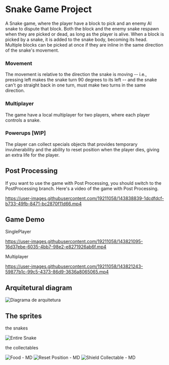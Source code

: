 # Snake Game Project
A Snake game, where the player have a block to pick and an enemy AI snake to dispute that block. Both the block and the enemy snake respawn when they are picked or dead, as long as the player is alive.
When a block is picked by a snake, it is added to the snake body, becoming its head. Multiple blocks can be picked at once if they are inline in the same direction of the snake's movement.

### Movement
The movement is relative to the direction the snake is moving -- i.e., pressing left makes the snake turn 90 degrees to its left -- and the snake can't go straight back in one turn, must make two turns in the same direction.

### Multiplayer
The game have a local multiplayer for two players, where each player controls a snake.

### Powerups [WIP]
The player can collect specials objects that provides temporary invulnerability and the ability to reset position when the player dies, giving an extra life for the player.

Post Processing
-----
If you want to use the game with Post Processing, you should switch to the PostProcessing branch.
Here's a video of the game with Post Processing.

https://user-images.githubusercontent.com/19211058/143838839-1dcdfdcf-b733-49fb-8471-bc2870f11d66.mp4


Game Demo
-----
SinglePlayer

https://user-images.githubusercontent.com/19211058/143821095-16d37ebe-6035-4bb7-98e2-e8271926ab6f.mp4


Multiplayer

https://user-images.githubusercontent.com/19211058/143821243-59877b1c-99c5-4373-86d9-3636a8065065.mp4

Arquitetural diagram
-----
![Diagrama de arquitetura](https://user-images.githubusercontent.com/19211058/143820193-00c38b45-cd49-4c15-9f4b-57ada99735ac.png)


The sprites
-----
the snakes

![Entire Snake](https://user-images.githubusercontent.com/19211058/143821824-91ccde40-c40f-44b1-9aad-fceaf9f13dc5.png)


the collectables

![Food - MD](https://user-images.githubusercontent.com/19211058/143822380-4744a524-35a3-4402-a63f-3eaf315cbaee.png)
![Reset Position - MD](https://user-images.githubusercontent.com/19211058/143822398-93d5ae91-71c4-4d32-83b9-9b33c2d86862.png)
![Shield Collectable - MD](https://user-images.githubusercontent.com/19211058/143822403-4e89e5ef-0e11-45fa-9060-879d09af0339.png)

